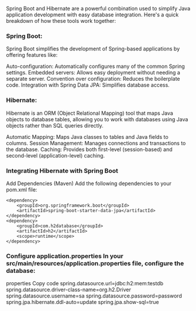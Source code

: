 Spring Boot and Hibernate are a powerful combination used to simplify Java application development with easy database integration. Here's a quick breakdown of how these tools work together:

### Spring Boot:
Spring Boot simplifies the development of Spring-based applications by offering features like:

Auto-configuration: Automatically configures many of the common Spring settings.
Embedded servers: Allows easy deployment without needing a separate server.
Convention over configuration: Reduces the boilerplate code.
Integration with Spring Data JPA: Simplifies database access.
### Hibernate:
Hibernate is an ORM (Object Relational Mapping) tool that maps Java objects to database tables, allowing you to work with databases using Java objects rather than SQL queries directly.

Automatic Mapping: Maps Java classes to tables and Java fields to columns.
Session Management: Manages connections and transactions to the database.
Caching: Provides both first-level (session-based) and second-level (application-level) caching.


### Integrating Hibernate with Spring Boot
Add Dependencies (Maven) Add the following dependencies to your pom.xml file:

```shell
<dependency>
    <groupId>org.springframework.boot</groupId>
    <artifactId>spring-boot-starter-data-jpa</artifactId>
</dependency>
<dependency>
    <groupId>com.h2database</groupId>
    <artifactId>h2</artifactId>
    <scope>runtime</scope>
</dependency>
```
### Configure application.properties In your src/main/resources/application.properties file, configure the database:

properties
Copy code
spring.datasource.url=jdbc:h2:mem:testdb
spring.datasource.driver-class-name=org.h2.Driver
spring.datasource.username=sa
spring.datasource.password=password
spring.jpa.hibernate.ddl-auto=update
spring.jpa.show-sql=true

